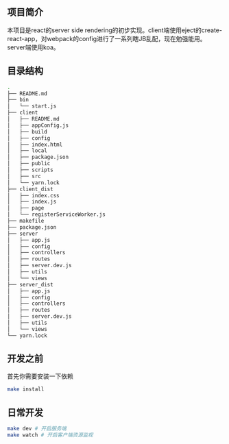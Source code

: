 ## 项目简介
本项目是react的server side rendering的初步实现。client端使用eject的create-react-app，对webpack的config进行了一系列瞎JB乱配，现在勉强能用。 server端使用koa。

## 目录结构
```bash
.
├── README.md
├── bin
│   └── start.js
├── client
│   ├── README.md
│   ├── appConfig.js
│   ├── build
│   ├── config
│   ├── index.html
│   ├── local
│   ├── package.json
│   ├── public
│   ├── scripts
│   ├── src
│   └── yarn.lock
├── client_dist
│   ├── index.css
│   ├── index.js
│   ├── page
│   └── registerServiceWorker.js
├── makefile
├── package.json
├── server
│   ├── app.js
│   ├── config
│   ├── controllers
│   ├── routes
│   ├── server.dev.js
│   ├── utils
│   └── views
├── server_dist
│   ├── app.js
│   ├── config
│   ├── controllers
│   ├── routes
│   ├── server.dev.js
│   ├── utils
│   └── views
└── yarn.lock

```

## 开发之前
首先你需要安装一下依赖
```bash 
make install 
```

## 日常开发
```bash
make dev # 开启服务端
make watch # 开启客户端资源监视
```
